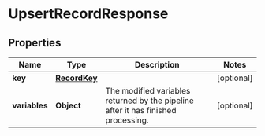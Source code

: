 

# UpsertRecordResponse

## Properties

Name | Type | Description | Notes
------------ | ------------- | ------------- | -------------
**key** | [**RecordKey**](RecordKey.md) |  |  [optional]
**variables** | **Object** | The modified variables returned by the pipeline after it has finished processing. |  [optional]



